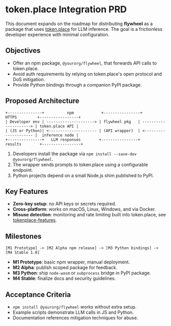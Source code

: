 # token.place Integration PRD

This document expands on the roadmap for distributing **flywheel** as a package that uses [token.place](https://token.place) for LLM inference. The goal is a frictionless developer experience with minimal configuration.

## Objectives

- Offer an npm package, `@yourorg/flywheel`, that forwards API calls to token.place.
- Avoid auth requirements by relying on token.place's open protocol and DoS mitigation.
- Provide Python bindings through a companion PyPI package.

## Proposed Architecture

```
+---------------+          npm            +----------------+         HTTPS         +-----------------+
| Developer env | ---------------------> | flywheel pkg   | ---------------------> | token.place API |
| (JS or Python)| <--------------------- | (API wrapper)  | <--------------------- |  inference node |
+---------------+   LLM responses        +----------------+         results        +-----------------+
```

1. Developers install the package via `npm install --save-dev @yourorg/flywheel`.
2. The wrapper sends prompts to token.place using a configurable endpoint.
3. Python projects depend on a small Node.js shim published to PyPI.

## Key Features

- **Zero-key setup**: no API keys or secrets required.
- **Cross‑platform**: works on macOS, Linux, Windows, and via Docker.
- **Misuse detection**: monitoring and rate limiting built into token.place, see [tokenplace-features](tokenplace-features.md).

## Milestones

```
[M1 Prototype] -> [M2 Alpha npm release] -> [M3 Python bindings] -> [M4 Stable 1.0]
```

- **M1 Prototype**: basic npm wrapper, manual deployment.
- **M2 Alpha**: publish scoped package for feedback.
- **M3 Python**: ship `node-wasm` or `subprocess` bridge in PyPI package.
- **M4 Stable**: finalize docs and security guidelines.

## Acceptance Criteria

- `npm install @yourorg/flywheel` works without extra setup.
- Example scripts demonstrate LLM calls in JS and Python.
- Documentation references mitigation techniques for abuse.
